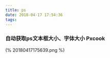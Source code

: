 ```yaml
---
title: ps
date: 2018-04-17 17:54:36
tags:
---
```


### 自动获取ps文本框大小、字体大小 Pxcook
(% 20180417175639.png %)